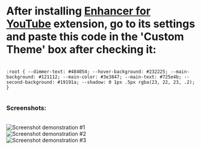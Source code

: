 <h1> After installing <a href="https://chromewebstore.google.com/detail/enhancer-for-youtube/ponfpcnoihfmfllpaingbgckeeldkhle">Enhancer for YouTube</a> extension, go to its settings and paste this code in the 'Custom Theme' box after checking it: </h1>

<pre>
  <code>
:root { --dimmer-text: #484054; --hover-background: #232225; --main-background: #121112; --main-color: #3e3847; --main-text: #725e4b; --second-background: #19191a; --shadow: 0 1px .5px rgba(23, 22, 23, .2); }
  </code>
</pre>

<h3>Screenshots:</h3><br>
<img src="https://i.imgur.com/LIFFRCb.png" alt="Screenshot demonstration #1"><br>
<img src="https://i.imgur.com/Yw0kocU.png" alt="Screenshot demonstration #2"><br>
<img src="https://i.imgur.com/gBjccMO.png" alt="Screenshot demonstration #3"><br>
